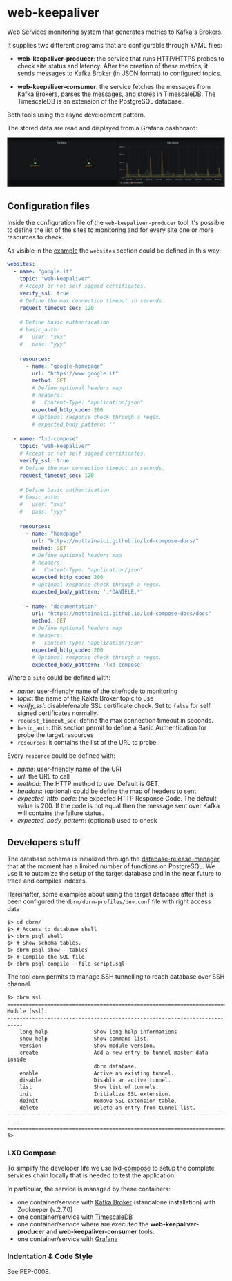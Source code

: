 # web-keepaliver

Web Services monitoring system that generates metrics to Kafka's Brokers.

It supplies two different programs that are configurable through YAML files:

 * **web-keepaliver-producer**: the service that runs HTTP/HTTPS probes
   to check site status and latency. After the creation of these metrics,
   it sends messages to Kafka Broker (in JSON format) to configured topics.

  * **web-keepaliver-consumer**: the service fetches the messages from Kafka
    Brokers, parses the messages, and stores in TimescaleDB. The TimescaleDB
    is an extension of the PostgreSQL database.

Both tools using the async development pattern.

The stored data are read and displayed from a Grafana dashboard:

![image](docs/grafana_dashboard.png)

## Configuration files

Inside the configuration file of the `web-keepaliver-producer` tool it's
possible to define the list of the sites to monitoring and for every site
one or more resources to check.

As visible in the [example](etc/keepaliver-producer.yaml) the `websites`
section could be defined in this way:

```yaml
websites:
  - name: "google.it"
    topic: "web-keepaliver"
    # Accept or not self signed certificates.
    verify_ssl: true
    # Define the max connection timeout in seconds.
    request_timeout_sec: 120

    # Define basic authentication
    # basic_auth:
    #   user: "xxx"
    #   pass: "yyy"

    resources:
      - name: "google-homepage"
        url: "https://www.google.it"
        method: GET
        # Define optional headers map
        # headers:
        #   Content-Type: "application/json"
        expected_http_code: 200
        # Optional response check through a regex.
        # expected_body_pattern: ''

  - name: "lxd-compose"
    topic: "web-keepaliver"
    # Accept or not self signed certificates.
    verify_ssl: true
    # Define the max connection timeout in seconds.
    request_timeout_sec: 120

    # Define basic authentication
    # basic_auth:
    #   user: "xxx"
    #   pass: "yyy"

    resources:
      - name: "homepage"
        url: "https://mottainaici.github.io/lxd-compose-docs/"
        method: GET
        # Define optional headers map
        # headers:
        #   Content-Type: "application/json"
        expected_http_code: 200
        # Optional response check through a regex.
        expected_body_pattern: '.*DANIELE.*'

      - name: "documentation"
        url: "https://mottainaici.github.io/lxd-compose-docs/docs"
        method: GET
        # Define optional headers map
        # headers:
        #   Content-Type: "application/json"
        expected_http_code: 200
        # Optional response check through a regex.
        expected_body_pattern: 'lxd-compose'
```

Where a `site` could be defined with:

 * *name*: user-friendly name of the site/node to monitoring
 * *topic*: the name of the Kakfa Broker topic to use
 * *verify_ssl*: disable/enable SSL certificate check. Set to `false` for
   self signed certificates normally.
 * `request_timeout_sec`: define the max connection timeout in seconds.
 * `basic_auth`: this section permit to define a Basic Authentication
   for probe the target resources
 * `resources`: it contains the list of the URL to probe.

Every `resource` could be defined with:

  * *name*: user-friendly name of the URI
  * *url*: the URL to call
  * *method*: The HTTP method to use. Default is GET.
  * *headers*: (optional) could be define the map of headers to sent
  * *expected_http_code*: the expected HTTP Response Code.
    The default value is 200.
    If the code is not equal then the message sent over Kafka
    will contains the failure status.
  * *expected_body_pattern*: (optional) used to check


## Developers stuff

The database schema is initialized through the
[database-release-manager](http://geaaru.github.io/database-release-manager/)
that at the moment has a limited number of
functions on PostgreSQL. We use it to automize the setup of the target database
and in the near future to trace and compiles indexes.

Hereinafter, some examples about using the target database after that is been
configured the `dbrm/dbrm-profiles/dev.conf` file with right access data
```shell
$> cd dbrm/
$> # Access to database shell
$> dbrm psql shell
$> # Show schema tables.
$> dbrm psql show --tables
$> # Compile the SQL file
$> dbrm psql compile --file script.sql
```

The tool `dbrm` permits to manage SSH tunnelling to reach database over SSH channel.
```shell
$> dbrm ssl
===========================================================================
Module [ssl]:
---------------------------------------------------------------------------
	long_help               Show long help informations
	show_help               Show command list.
	version                 Show module version.
	create                  Add a new entry to tunnel master data inside
	                        dbrm database.
	enable                  Active an existing tunnel.
	disable                 Disable an active tunnel.
	list                    Show list of tunnels.
	init                    Initialize SSL extension.
	deinit                  Remove SSL extension table.
	delete                  Delete an entry from tunnel list.
---------------------------------------------------------------------------
===========================================================================
$>
```

### LXD Compose

To simplify the developer life we use [lxd-compose](https://mottainaici.github.io/lxd-compose-docs/)
to setup the complete services chain locally that is needed to test the application.

In particular, the service is managed by these containers:

  - one container/service with [Kafka Broker](https://kafka.apache.org/)
    (standalone installation) with Zookeeper (v.2.7.0)
  - one container/service with [TimescaleDB](https://www.timescale.com/)
  - one container/service where are executed the **web-keepaliver-producer** and
    **web-keepaliver-consumer** tools.
  - one container/service with [Grafana](https://grafana.com/)

### Indentation & Code Style

See PEP-0008.

